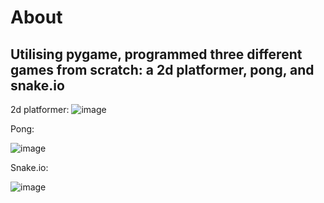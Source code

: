 # About
## Utilising pygame, programmed three different games from scratch: a 2d platformer, pong, and snake.io

2d platformer:
![image](https://user-images.githubusercontent.com/83513279/167295853-f26b5ff5-231b-4679-950d-42d20daf2320.png)


Pong:

![image](https://user-images.githubusercontent.com/83513279/167295927-65d9a0f7-39fa-414f-b06a-8965e85aade0.png)


Snake.io:

![image](https://user-images.githubusercontent.com/83513279/167296302-3692205a-fa5d-4dd8-938e-ea96023d9949.png)

